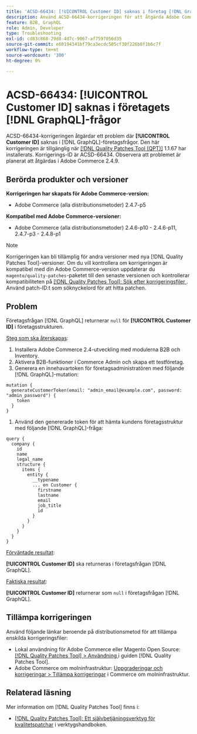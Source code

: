 ```yaml
---
title: 'ACSD-66434: [!UICONTROL Customer ID] saknas i företag [!DNL GraphQL] frågor'
description: Använd ACSD-66434-korrigeringen för att åtgärda Adobe Commerce-problemet där [!UICONTROL Customer ID] saknas i  [!DNL GraphQL] företagsfrågorna.
feature: B2B, GraphQL
role: Admin, Developer
type: Troubleshooting
exl-id: cd83c868-29d8-4d7c-9067-af7597056d35
source-git-commit: e60194341bf79ca3ecdc505cf30f226b8f1b6c7f
workflow-type: tm+mt
source-wordcount: '300'
ht-degree: 0%

---
```


# ACSD-66434: [!UICONTROL Customer ID] saknas i företagets [!DNL GraphQL]-frågor

ACSD-66434-korrigeringen åtgärdar ett problem där **[!UICONTROL Customer ID]** saknas i [!DNL GraphQL]-företagsfrågor. Den här korrigeringen är tillgänglig när [[!DNL Quality Patches Tool (QPT)]](/help/tools/quality-patches-tool/quality-patches-tool-to-self-serve-quality-patches.md) 1.1.67 har installerats. Korrigerings-ID är ACSD-66434. Observera att problemet är planerat att åtgärdas i Adobe Commerce 2.4.9.

## Berörda produkter och versioner

**Korrigeringen har skapats för Adobe Commerce-version:**

* Adobe Commerce (alla distributionsmetoder) 2.4.7-p5

**Kompatibel med Adobe Commerce-versioner:**

* Adobe Commerce (alla distributionsmetoder) 2.4.6-p10 - 2.4.6-p11, 2.4.7-p3 - 2.4.8-p1

>[!NOTE]
>
>Korrigeringen kan bli tillämplig för andra versioner med nya [!DNL Quality Patches Tool]-versioner. Om du vill kontrollera om korrigeringen är kompatibel med din Adobe Commerce-version uppdaterar du `magento/quality-patches`-paketet till den senaste versionen och kontrollerar kompatibiliteten på [[!DNL Quality Patches Tool]: Sök efter korrigeringsfiler ](https://experienceleague.adobe.com/tools/commerce-quality-patches/index.html). Använd patch-ID:t som söknyckelord för att hitta patchen.

## Problem

Företagsfrågan [!DNL GraphQL] returnerar `null` för **[!UICONTROL Customer ID]** i företagsstrukturen.

<u>Steg som ska återskapas</u>:

1. Installera Adobe Commerce 2.4-utveckling med modulerna B2B och Inventory.
1. Aktivera B2B-funktioner i Commerce Admin och skapa ett testföretag.
1. Generera en innehavartoken för företagsadministratören med följande [!DNL GraphQL]-mutation:

```
mutation {
  generateCustomerToken(email: "admin_email@example.com", password: "admin_password") {
    token
  }
}
```

1. Använd den genererade token för att hämta kundens företagsstruktur med följande [!DNL GraphQL]-fråga:

```
query {
  company {
    id
    name
    legal_name
    structure {
      items {
        entity {
          __typename
          ... on Customer {
            firstname
            lastname
            email
            job_title
            id
          }
        }
      }
    }
  }
}
```

<u>Förväntade resultat</u>:

**[!UICONTROL Customer ID]** ska returneras i företagsfrågan [!DNL GraphQL].

<u>Faktiska resultat</u>:

**[!UICONTROL Customer ID]** returnerar som `null` i företagsfrågan [!DNL GraphQL].

## Tillämpa korrigeringen

Använd följande länkar beroende på distributionsmetod för att tillämpa enskilda korrigeringsfiler:

* Lokal användning för Adobe Commerce eller Magento Open Source: [[!DNL Quality Patches Tool] > Användning ](/help/tools/quality-patches-tool/usage.md) i guiden [!DNL Quality Patches Tool].
* Adobe Commerce om molninfrastruktur: [Uppgraderingar och korrigeringar > Tillämpa korrigeringar](https://experienceleague.adobe.com/docs/commerce-cloud-service/user-guide/develop/upgrade/apply-patches.html) i Commerce om molninfrastruktur.

## Relaterad läsning

Mer information om [!DNL Quality Patches Tool] finns i:

* [[!DNL Quality Patches Tool]: Ett självbetjäningsverktyg för kvalitetspatchar](/help/tools/quality-patches-tool/quality-patches-tool-to-self-serve-quality-patches.md) i verktygshandboken.
